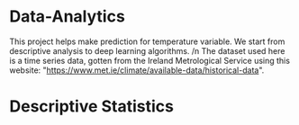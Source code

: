 # Data-Analytics

This project helps make prediction for temperature variable. We start from descriptive analysis to deep learning algorithms. 
/n The dataset used here is a time series data, gotten from the Ireland Metrological Service using this website: "https://www.met.ie/climate/available-data/historical-data".

# Descriptive Statistics

